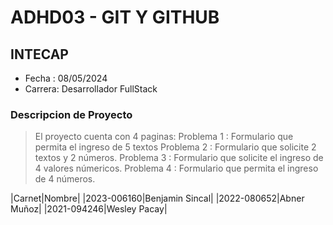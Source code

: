 # ADHD03 - GIT Y GITHUB
## INTECAP
- Fecha : 08/05/2024
- Carrera: Desarrollador FullStack

### Descripcion de Proyecto
> El proyecto cuenta con 4 paginas: 
> Problema 1 : Formulario que permita el ingreso de 5 textos
> Problema 2 : Formulario que solicite 2  textos y 2 números.
> Problema 3 : Formulario que solicite el ingreso de 4 valores númericos.
> Problema 4 : Formulario que permita el ingreso de 4 números.

|Carnet|Nombre|
|2023-006160|Benjamin Sincal|
|2022-080652|Abner Muñoz|
|2021-094246|Wesley Pacay|
